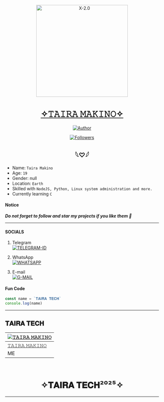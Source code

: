 
<p align="center">  
  <a href="https://t.me/Tha_Healer">
    <img alt="X-2.0" height="300" src="https://raw.githubusercontent.com/anonphoenix007/storage/main/118795606.jpeg">
    <h1 align="center">✧𝚃𝙰𝙸𝚁𝙰 𝙼𝙰𝙺𝙸𝙽𝙾✧</h1>
  </a>
</p>
<p align="center">
<a href="https://github.com/anonphoenix007"><img title="Author" src="https://img.shields.io/badge/Year-2025-black?style=for-the-badge&logo=twitter"></a>
<p/>
<p align="center">
<a href="https://github.com/anonphoenix007?tab=followers"><img title="Followers" src="https://img.shields.io/github/followers/anonphoenix007?label=Followers&style=social"></a>

<h2 align="center">  𓆩♡𓆪
</h2>
   
- Name: `Taira Makino`
- Age: `19`
- Gender: null
- Location: `Earth`
- Skilled with `NodeJS, Python, Linux system administration and more.`
- Currently learning `C`


#### Notice
***Do not forget to follow and star my projects if you like them 🤗*** 
***

#### SOCIALS

1. Telegram
    <br>
<a href="https://t.me/Tha_Healer"><img title="TELEGRAM-ID" src="https://img.shields.io/badge/TELEGRAM-ID-h?color=black&style=for-the-badge&logo=stackshare"></a>

2. WhatsApp
    <br>
<a href='https://wa.me/' target="_blank"><img alt='WHATSAPP' src='https://img.shields.io/badge/WHATSAPP-ID-100000?style=for-the-badge&logo=scan&logoColor=white&labelColor=black&color=blue'/></a>

3. E-mail
    <br>
<a href="phoenixgibson007@gmail.com" target="_blank"><img alt='G-MAIL' src='https://img.shields.io/badge/G-MAIL-100000?style=for-the-badge&logo=scan&logoColor=white&labelColor=black&color=blue'/></a>

#### Fun Code
```js
const name = `𝐓𝐀𝐈𝐑𝐀 𝐓𝐄𝐂𝐇`
console.log(name)
```
---
 
 ## 𝐓𝐀𝐈𝐑𝐀 𝐓𝐄𝐂𝐇
  <div align="center">
  
| [![𝚃𝙰𝙸𝚁𝙰 𝙼𝙰𝙺𝙸𝙽𝙾](https://github.com/anonphoenix007.png?size=150)](https://github.com/anonphoenix007) |
|----|
| [ 𝚃𝙰𝙸𝚁𝙰 𝙼𝙰𝙺𝙸𝙽𝙾 ](https://github.com/anonphoenix007) |
|  ME |

  </div> 
   
  </br> 
</p>
<h1 align="center"> ✧𝐓𝐀𝐈𝐑𝐀 𝐓𝐄𝐂𝐇²⁰²⁵✧
</h1>

---

  
